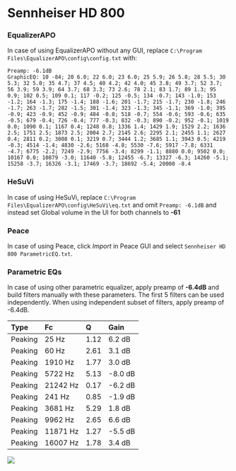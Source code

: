 # Sennheiser HD 800

### EqualizerAPO
In case of using EqualizerAPO without any GUI, replace `C:\Program Files\EqualizerAPO\config\config.txt`
with:
```
Preamp: -6.1dB
GraphicEQ: 10 -84; 20 6.0; 22 6.0; 23 6.0; 25 5.9; 26 5.8; 28 5.5; 30 5.3; 32 5.0; 35 4.7; 37 4.5; 40 4.2; 42 4.0; 45 3.8; 49 3.7; 52 3.7; 56 3.9; 59 3.9; 64 3.7; 68 3.3; 73 2.6; 78 2.1; 83 1.7; 89 1.3; 95 0.9; 102 0.5; 109 0.1; 117 -0.2; 125 -0.5; 134 -0.7; 143 -1.0; 153 -1.2; 164 -1.3; 175 -1.4; 188 -1.6; 201 -1.7; 215 -1.7; 230 -1.8; 246 -1.7; 263 -1.7; 282 -1.5; 301 -1.4; 323 -1.3; 345 -1.1; 369 -1.0; 395 -0.9; 423 -0.9; 452 -0.9; 484 -0.8; 518 -0.7; 554 -0.6; 593 -0.6; 635 -0.5; 679 -0.4; 726 -0.4; 777 -0.3; 832 -0.3; 890 -0.2; 952 -0.1; 1019 0.0; 1090 0.1; 1167 0.4; 1248 0.8; 1336 1.4; 1429 1.9; 1529 2.2; 1636 2.5; 1751 2.5; 1873 2.5; 2004 2.7; 2145 2.6; 2295 2.1; 2455 1.1; 2627 0.4; 2811 0.2; 3008 0.1; 3219 0.7; 3444 1.2; 3685 1.1; 3943 0.5; 4219 -0.3; 4514 -1.4; 4830 -2.6; 5168 -4.8; 5530 -7.6; 5917 -7.8; 6331 -4.7; 6775 -2.2; 7249 -2.9; 7756 -3.4; 8299 -1.1; 8880 0.0; 9502 0.0; 10167 0.0; 10879 -3.0; 11640 -5.8; 12455 -6.7; 13327 -6.3; 14260 -5.1; 15258 -3.7; 16326 -3.1; 17469 -3.7; 18692 -5.4; 20000 -8.4
```

### HeSuVi
In case of using HeSuVi, replace `C:\Program Files\EqualizerAPO\config\HeSuVi\eq.txt` and omit `Preamp:
-6.1dB` and instead set Global volume in the UI for both channels to **-61**

### Peace
In case of using Peace, click *Import* in Peace GUI and select `Sennheiser HD 800 ParametricEQ.txt`.

### Parametric EQs
In case of using other parametric equalizer, apply preamp of **-6.4dB** and build filters manually
with these parameters. The first 5 filters can be used independently.
When using independent subset of filters, apply preamp of -6.4dB.

| Type    | Fc       |    Q | Gain    |
|:--------|:---------|:-----|:--------|
| Peaking | 25 Hz    | 1.12 | 6.2 dB  |
| Peaking | 60 Hz    | 2.61 | 3.1 dB  |
| Peaking | 1910 Hz  | 1.77 | 3.0 dB  |
| Peaking | 5722 Hz  | 5.13 | -8.0 dB |
| Peaking | 21242 Hz | 0.17 | -6.2 dB |
| Peaking | 241 Hz   | 0.85 | -1.9 dB |
| Peaking | 3681 Hz  | 5.29 | 1.8 dB  |
| Peaking | 9962 Hz  | 2.65 | 6.6 dB  |
| Peaking | 11871 Hz | 1.27 | -5.5 dB |
| Peaking | 16007 Hz | 1.78 | 3.4 dB  |

![](https://raw.githubusercontent.com/jaakkopasanen/AutoEq/master/results/oratory1990/harman_over-ear_2018/Sennheiser%20HD%20800/Sennheiser%20HD%20800.png)